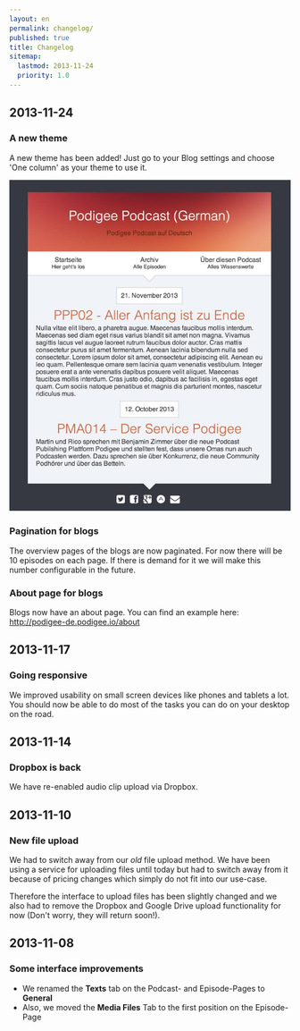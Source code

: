 ```yaml
---
layout: en
permalink: changelog/
published: true
title: Changelog
sitemap:
  lastmod: 2013-11-24
  priority: 1.0
---
```


## 2013-11-24

### A new theme

A new theme has been added! Just go to your Blog settings and choose 'One column' as your theme to use it.

![Podigee One Column Theme](/images/changelog/one_column_theme_screenshot.jpg)

### Pagination for blogs

The overview pages of the blogs are now paginated. For now there will be 10 episodes on each page. If there is demand for it we will make this number configurable in the future.

### About page for blogs

Blogs now have an about page. You can find an example here: <http://podigee-de.podigee.io/about>

## 2013-11-17

### Going responsive

We improved usability on small screen devices like phones and tablets a lot. You should now be able to do most of the tasks you can do on your desktop on the road.

## 2013-11-14

### Dropbox is back

We have re-enabled audio clip upload via Dropbox.

## 2013-11-10

### New file upload
We had to switch away from our _old_ file upload method. We have been using a service for uploading files until today but had to switch away from it because of pricing changes which simply do not fit into our use-case.

Therefore the interface to upload files has been slightly changed and we also had to remove the Dropbox and Google Drive upload functionality for now (Don't worry, they will return soon!).

## 2013-11-08

### Some interface improvements
* We renamed the **Texts** tab on the Podcast- and Episode-Pages to **General**
* Also, we moved the **Media Files** Tab to the first position on the Episode-Page
